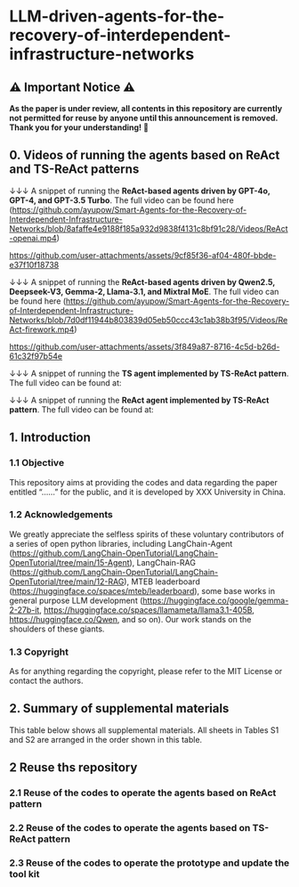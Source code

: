 # LLM-driven-agents-for-the-recovery-of-interdependent-infrastructure-networks

## ⚠️ Important Notice ⚠️
__As the paper is under review, all contents in this repository are currently not permitted for reuse by anyone until this announcement is removed. Thank you for your understanding! 🙏__

## 0. Videos of running the agents based on ReAct and TS-ReAct patterns

↓↓↓ A snippet of running the **ReAct-based agents driven by GPT-4o, GPT-4, and GPT-3.5 Turbo**. The full video can be found here (https://github.com/ayupow/Smart-Agents-for-the-Recovery-of-Interdependent-Infrastructure-Networks/blob/8afaffe4e9188f185a932d9838f4131c8bf91c28/Videos/ReAct-openai.mp4)

https://github.com/user-attachments/assets/9cf85f36-af04-480f-bbde-e37f10f18738

↓↓↓ A snippet of running the **ReAct-based agents driven by Qwen2.5, Deepseek-V3, Gemma-2, Llama-3.1, and Mixtral MoE**. The full video can be found here (https://github.com/ayupow/Smart-Agents-for-the-Recovery-of-Interdependent-Infrastructure-Networks/blob/7d0df11944b803839d05eb50ccc43c1ab38b3f95/Videos/ReAct-firework.mp4)

https://github.com/user-attachments/assets/3f849a87-8716-4c5d-b26d-61c32f97b54e

↓↓↓ A snippet of running the **TS agent implemented by TS-ReAct pattern**. The full video can be found at:


↓↓↓ A snippet of running the **ReAct agent implemented by TS-ReAct pattern**. The full video can be found at:

## 1. Introduction
### 1.1 Objective 
This repository aims at providing the codes and data regarding the paper entitled “……” for the public, and it is developed by XXX University in China.
### 1.2 Acknowledgements
We greatly appreciate the selfless spirits of these voluntary contributors of a series of open python libraries, including LangChain-Agent (https://github.com/LangChain-OpenTutorial/LangChain-OpenTutorial/tree/main/15-Agent), LangChain-RAG (https://github.com/LangChain-OpenTutorial/LangChain-OpenTutorial/tree/main/12-RAG), MTEB leaderboard (https://huggingface.co/spaces/mteb/leaderboard), some base works in general purpose LLM development (https://huggingface.co/google/gemma-2-27b-it, https://huggingface.co/spaces/llamameta/llama3.1-405B, https://huggingface.co/Qwen, and so on). Our work stands on the shoulders of these giants.
### 1.3 Copyright
As for anything regarding the copyright, please refer to the MIT License or contact the authors.

## 2. Summary of supplemental materials
This table below shows all supplemental materials. All sheets in Tables S1 and S2 are arranged in the order shown in this table.


## 2 Reuse ths repository
### 2.1 Reuse of the codes to operate the agents based on ReAct pattern

### 2.2 Reuse of the codes to operate the agents based on TS-ReAct pattern

### 2.3 Reuse of the codes to operate the prototype and update the tool kit







